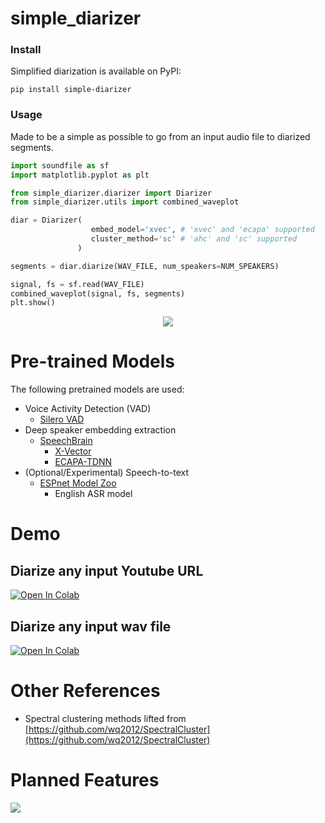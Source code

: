 # simple_diarizer


### Install

Simplified diarization is available on PyPI:

```
pip install simple-diarizer
```

### Usage

Made to be a simple as possible to go from an input audio file to diarized segments.

```python
import soundfile as sf
import matplotlib.pyplot as plt

from simple_diarizer.diarizer import Diarizer
from simple_diarizer.utils import combined_waveplot

diar = Diarizer(
                  embed_model='xvec', # 'xvec' and 'ecapa' supported
                  cluster_method='sc' # 'ahc' and 'sc' supported
               )

segments = diar.diarize(WAV_FILE, num_speakers=NUM_SPEAKERS)

signal, fs = sf.read(WAV_FILE)
combined_waveplot(signal, fs, segments)
plt.show()
```

<p align="center">
  <img src="media/diarized_waveplot.png?raw=true">
</p>


# Pre-trained Models

The following pretrained models are used:

 - Voice Activity Detection (VAD)
     - [Silero VAD](https://github.com/snakers4/silero-vad)
 - Deep speaker embedding extraction
     - [SpeechBrain](https://github.com/speechbrain/speechbrain)
        - [X-Vector](https://huggingface.co/speechbrain/spkrec-xvect-voxceleb)
        - [ECAPA-TDNN](https://huggingface.co/speechbrain/spkrec-ecapa-voxceleb)
 - (Optional/Experimental) Speech-to-text
     - [ESPnet Model Zoo](https://github.com/espnet/espnet_model_zoo)
        - English ASR model

# Demo
## Diarize any input Youtube URL

[![Open In Colab](https://colab.research.google.com/assets/colab-badge.svg)](https://colab.research.google.com/drive/1nMKHOTTROwQitOXQEYq35lvv7nyTOlpe?usp=sharing)

## Diarize any input wav file

[![Open In Colab](https://colab.research.google.com/assets/colab-badge.svg)](https://colab.research.google.com/drive/1tG8TXxPDv9211bZcxhH6CTRKS6bsTRjA#scrollTo=R2kKRXLo9mJr)

# Other References

- Spectral clustering methods lifted from [https://github.com/wq2012/SpectralCluster](https://github.com/wq2012/SpectralCluster)


# Planned Features

[![](https://shields.io/badge/simple__diarizer-Trello-blue?logo=Trello&style=flat)](https://trello.com/b/2ZN9ybC1/simplediarizer)
